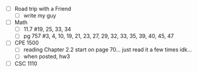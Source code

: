 - [ ] Road trip with a Friend
	- [ ] write my guy
- [ ] Math
	- [ ] 11.7 #19, 25, 33, 34
	 - [ ] pg 757 #3, 4, 10, 19, 21, 23, 27, 29, 32, 33, 35, 39, 40, 45, 47
- [ ] CPE 1500
	 - [ ] reading Chapter 2.2 start on page 70... just read it a few times idk...
	 - [ ] when posted, hw3
- [ ] CSC 1110
